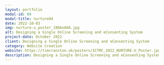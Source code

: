 ```yaml
---
layout: portfolio
modal-id: 04
modal-title: nurture04
date: 2022-10-03
img: nurture-u_poster_1066x666.jpg
alt: Designing a Single Online Screening and eConsenting System
project-date: October 2022
client: Designing a Single Online Screening and eConsenting System
category: Website Creation
website: https://timcranston.uk/posters/ICTMC_2022_NURTURE-U_Poster.jpg
description: Designing a Single Online Screening and eConsenting System to Maximise Recruitment for Three Concurrent Randomised Controlled Trials of Complex Interventions for Improving Student Mental Health  <br><i>Poster (P-151) for the 6th International Clinical Trials Methodology Conference, Harrogate October 2022</i>
---
```

